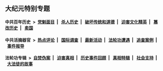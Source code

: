 ## 大纪元特别专题

#### 中共百年历史 &nbsp;>&nbsp; [党魁面目](indexes/nf1176107/README.md?05100430) &nbsp;| &nbsp; [杀人历史](indexes/nf1176106/README.md?05100430) &nbsp;| &nbsp; [破坏传统和道德](indexes/nf1176106/README.md?05100430) &nbsp;| &nbsp; [迫害文化精英](indexes/nf1176111/README.md?05100430) &nbsp;| &nbsp; [篡改历史](indexes/nf1176115/README.md?05100430) &nbsp;| &nbsp; [卖国](indexes/nf1176117/README.md?05100430) 

#### 中共活摘器官 &nbsp;>&nbsp; [热点评论](indexes/nf5879/README.md?05100430) &nbsp;| &nbsp; [国际调查](indexes/nf5947/README.md?05100430) &nbsp;| &nbsp; [最新活动](indexes/nf5883/README.md?05100430) &nbsp;| &nbsp; [法轮功遭遇](indexes/nf5881/README.md?05100430) &nbsp;| &nbsp; [追查案例](indexes/nf5880/README.md?05100430) &nbsp;| &nbsp; [事件报导](indexes/nf5877/README.md?05100430) 

#### 法轮功专辑 &nbsp;>&nbsp; [自焚伪案](indexes/nf5562/README.md?05100430) &nbsp;| &nbsp; [迫害真相](indexes/nf4379/README.md?05100430) &nbsp;| &nbsp; [历史事件回顾](indexes/nf5793/README.md?05100430) &nbsp;| &nbsp; [真相特辑](indexes/nf4389/README.md?05100430) &nbsp;| &nbsp; [社会支持](indexes/nf4386/README.md?05100430) &nbsp;| &nbsp; [大法徒的故事](indexes/nf1147481/README.md?05100430) 


